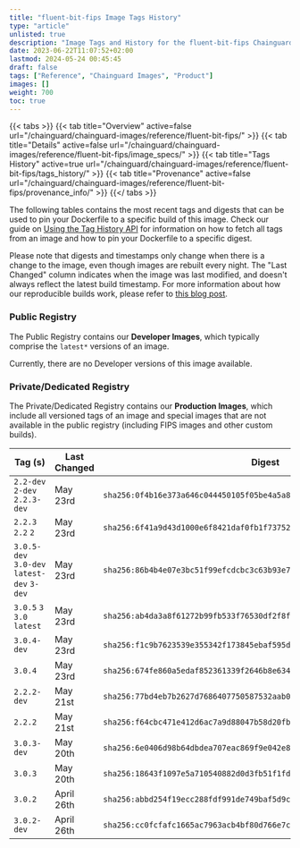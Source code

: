```yaml
---
title: "fluent-bit-fips Image Tags History"
type: "article"
unlisted: true
description: "Image Tags and History for the fluent-bit-fips Chainguard Image"
date: 2023-06-22T11:07:52+02:00
lastmod: 2024-05-24 00:45:45
draft: false
tags: ["Reference", "Chainguard Images", "Product"]
images: []
weight: 700
toc: true
---
```


{{< tabs >}}
{{< tab title="Overview" active=false url="/chainguard/chainguard-images/reference/fluent-bit-fips/" >}}
{{< tab title="Details" active=false url="/chainguard/chainguard-images/reference/fluent-bit-fips/image_specs/" >}}
{{< tab title="Tags History" active=true url="/chainguard/chainguard-images/reference/fluent-bit-fips/tags_history/" >}}
{{< tab title="Provenance" active=false url="/chainguard/chainguard-images/reference/fluent-bit-fips/provenance_info/" >}}
{{</ tabs >}}

The following tables contains the most recent tags and digests that can be used to pin your Dockerfile to a specific build of this image. Check our guide on [Using the Tag History API](/chainguard/chainguard-images/using-the-tag-history-api/) for information on how to fetch all tags from an image and how to pin your Dockerfile to a specific digest.

Please note that digests and timestamps only change when there is a change to the image, even though images are rebuilt every night. The "Last Changed" column indicates when the image was last modified, and doesn't always reflect the latest build timestamp. For more information about how our reproducible builds work, please refer to [this blog post](https://www.chainguard.dev/unchained/reproducing-chainguards-reproducible-image-builds).

### Public Registry
The Public Registry contains our **Developer Images**, which typically comprise the `latest*` versions of an image.

Currently, there are no Developer versions of this image available.

### Private/Dedicated Registry
The Private/Dedicated Registry contains our **Production Images**, which include all versioned tags of an image and special images that are not available in the public registry (including FIPS images and other custom builds).

| Tag (s)                                     | Last Changed | Digest                                                                    |
|---------------------------------------------|--------------|---------------------------------------------------------------------------|
|  `2.2-dev` `2-dev` `2.2.3-dev`              | May 23rd     | `sha256:0f4b16e373a646c044450105f05be4a5a802f4cc7a22873edb06f6be84b79552` |
|  `2.2.3` `2.2` `2`                          | May 23rd     | `sha256:6f41a9d43d1000e6f8421daf0fb1f73752adc6444cfa9121b5578855c6ccfee1` |
|  `3.0.5-dev` `3.0-dev` `latest-dev` `3-dev` | May 23rd     | `sha256:86b4b4e07e3bc51f99efcdcbc3c63b93e75e31bc205adfe348c162b2878e1180` |
|  `3.0.5` `3` `3.0` `latest`                 | May 23rd     | `sha256:ab4da3a8f61272b99fb533f76530df2f8f7110afe14c6006db30b428cb659a03` |
|  `3.0.4-dev`                                | May 23rd     | `sha256:f1c9b7623539e355342f173845ebaf595da2127a9f9be0500d984e51fa252843` |
|  `3.0.4`                                    | May 23rd     | `sha256:674fe860a5edaf852361339f2646b8e6344d3f19d0bdca5cdd1305d582ac7c06` |
|  `2.2.2-dev`                                | May 21st     | `sha256:77bd4eb7b2627d7686407750587532aab01ca2616b8f4d256debe48392865a79` |
|  `2.2.2`                                    | May 21st     | `sha256:f64cbc471e412d6ac7a9d88047b58d20fb73f1e41e5b2d4271dbae1921528994` |
|  `3.0.3-dev`                                | May 20th     | `sha256:6e0406d98b64dbdea707eac869f9e042e889c8ab06b27222a88d14e33e7dc373` |
|  `3.0.3`                                    | May 20th     | `sha256:18643f1097e5a710540882d0d3fb51f1fd7976219ec98aa103cf35a27f975e94` |
|  `3.0.2`                                    | April 26th   | `sha256:abbd254f19ecc288fdf991de749baf5d9c3fac54ba4d72dabde7c86cd1c2d4d4` |
|  `3.0.2-dev`                                | April 26th   | `sha256:cc0fcfafc1665ac7963acb4bf80d766e7c6ae959533204454514988ce8275272` |

